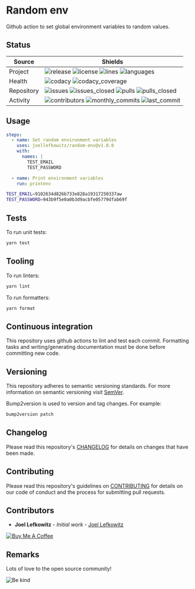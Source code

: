 # Random env

Github action to set global environment variables to random values.

## Status

| Source     | Shields                                                                                                                     |
| ---------- | --------------------------------------------------------------------------------------------------------------------------- |
| Project    | ![release][release_shield] ![license][license_shield] ![lines][lines_shield] ![languages][languages_shield]                 |
| Health     | ![codacy][codacy_shield] ![codacy_coverage][codacy_coverage_shield]                                                         |
| Repository | ![issues][issues_shield] ![issues_closed][issues_closed_shield] ![pulls][pulls_shield] ![pulls_closed][pulls_closed_shield] |
| Activity   | ![contributors][contributors_shield] ![monthly_commits][monthly_commits_shield] ![last_commit][last_commit_shield]          |

## Usage

```yml
steps:
  - name: Set random environment variables
    uses: joellefkowitz/random-env@v1.0.0
    with:
      names: |
        TEST_EMAIL
        TEST_PASSWORD

  - name: Print environment variables
    run: printenv
```

```sh
TEST_EMAIL=9102634d826b733e828a19317250337aw
TEST_PASSWORD=943b9f5e0a0b3d9acbfe05779dfab69f
```

## Tests

To run unit tests:

```bash
yarn test
```

## Tooling

To run linters:

```bash
yarn lint
```

To run formatters:

```bash
yarn format
```

## Continuous integration

This repository uses github actions to lint and test each commit. Formatting tasks and writing/generating documentation must be done before committing new code.

## Versioning

This repository adheres to semantic versioning standards.
For more information on semantic versioning visit [SemVer][semver].

Bump2version is used to version and tag changes.
For example:

```bash
bump2version patch
```

## Changelog

Please read this repository's [CHANGELOG](CHANGELOG.md) for details on changes that have been made.

## Contributing

Please read this repository's guidelines on [CONTRIBUTING](CONTRIBUTING.md) for details on our code of conduct and the process for submitting pull requests.

## Contributors

- **Joel Lefkowitz** - _Initial work_ - [Joel Lefkowitz][author]

[![Buy Me A Coffee][coffee_button]][coffee]

## Remarks

Lots of love to the open source community!

![Be kind][be_kind]

<!-- Public links -->

[semver]: http://semver.org/

<!-- External links -->

[coffee]: https://www.buymeacoffee.com/joellefkowitz
[coffee_button]: https://cdn.buymeacoffee.com/buttons/default-blue.png
[be_kind]: https://media.giphy.com/media/osAcIGTSyeovPq6Xph/giphy.gif

<!-- Acknowledgments -->

[author]: https://github.com/joellefkowitz

<!-- Project shields -->

[release_shield]: https://img.shields.io/github/v/tag/joellefkowitz/random-env
[license_shield]: https://img.shields.io/github/license/joellefkowitz/random-env
[lines_shield]: https://img.shields.io/tokei/lines/github/joellefkowitz/random-env
[languages_shield]: https://img.shields.io/github/languages/count/joellefkowitz/random-env

<!-- Health shields -->

[codacy_shield]: https://img.shields.io/codacy/grade/ac5e502af3894dd49fcd811d671d2c65
[codacy_coverage_shield]: https://img.shields.io/codacy/coverage/ac5e502af3894dd49fcd811d671d2c65

<!-- Repository shields -->

[issues_shield]: https://img.shields.io/github/issues/joellefkowitz/random-env
[issues_closed_shield]: https://img.shields.io/github/issues-closed/joellefkowitz/random-env
[pulls_shield]: https://img.shields.io/github/issues-pr/joellefkowitz/random-env
[pulls_closed_shield]: https://img.shields.io/github/issues-pr-closed/joellefkowitz/random-env

<!-- Activity shields -->

[contributors_shield]: https://img.shields.io/github/contributors/joellefkowitz/random-env
[monthly_commits_shield]: https://img.shields.io/github/commit-activity/m/joellefkowitz/random-env
[last_commit_shield]: https://img.shields.io/github/last-commit/joellefkowitz/random-env
